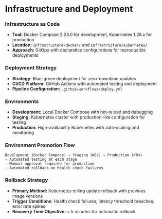 # Infrastructure and Deployment

### Infrastructure as Code

- **Tool:** Docker Compose 2.23.0 for development, Kubernetes 1.28.x for production
- **Location:** `infrastructure/docker/` and `infrastructure/kubernetes/`
- **Approach:** GitOps with declarative configurations for reproducible deployments

### Deployment Strategy

- **Strategy:** Blue-green deployment for zero-downtime updates
- **CI/CD Platform:** GitHub Actions with automated testing and deployment
- **Pipeline Configuration:** `.github/workflows/deploy.yml`

### Environments

- **Development:** Local Docker Compose with hot-reload and debugging
- **Staging:** Kubernetes cluster with production-like configuration for testing
- **Production:** High-availability Kubernetes with auto-scaling and monitoring

### Environment Promotion Flow

```text
Development (Docker Compose) → Staging (K8s) → Production (K8s)
- Automated testing at each stage
- Manual approval required for production
- Automated rollback on health check failures
```

### Rollback Strategy

- **Primary Method:** Kubernetes rolling update rollback with previous image versions
- **Trigger Conditions:** Health check failures, latency threshold breaches, error rate spikes
- **Recovery Time Objective:** < 5 minutes for automatic rollback
